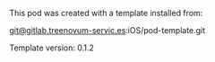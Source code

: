 This pod was created with a template installed from:

git@gitlab.treenovum-servic.es:iOS/pod-template.git

Template version:
0.1.2
